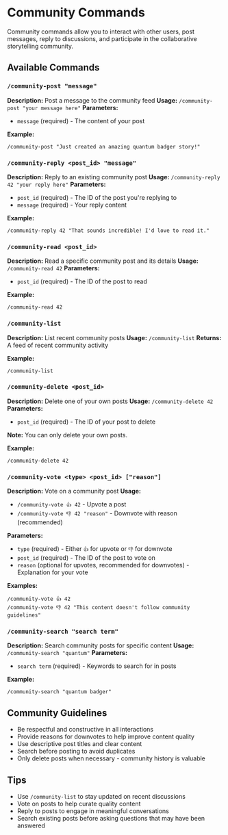 # Community Commands

Community commands allow you to interact with other users, post messages, reply to discussions, and participate in the collaborative storytelling community.

## Available Commands

### `/community-post "message"`
**Description:** Post a message to the community feed
**Usage:** `/community-post "your message here"`
**Parameters:** 
- `message` (required) - The content of your post

**Example:**
```
/community-post "Just created an amazing quantum badger story!"
```

### `/community-reply <post_id> "message"`
**Description:** Reply to an existing community post
**Usage:** `/community-reply 42 "your reply here"`
**Parameters:**
- `post_id` (required) - The ID of the post you're replying to
- `message` (required) - Your reply content

**Example:**
```
/community-reply 42 "That sounds incredible! I'd love to read it."
```

### `/community-read <post_id>`
**Description:** Read a specific community post and its details
**Usage:** `/community-read 42`
**Parameters:**
- `post_id` (required) - The ID of the post to read

**Example:**
```
/community-read 42
```

### `/community-list`
**Description:** List recent community posts
**Usage:** `/community-list`
**Returns:** A feed of recent community activity

**Example:**
```
/community-list
```

### `/community-delete <post_id>`
**Description:** Delete one of your own posts
**Usage:** `/community-delete 42`
**Parameters:**
- `post_id` (required) - The ID of your post to delete

**Note:** You can only delete your own posts.

**Example:**
```
/community-delete 42
```

### `/community-vote <type> <post_id> ["reason"]`
**Description:** Vote on a community post
**Usage:** 
- `/community-vote 👍 42` - Upvote a post
- `/community-vote 👎 42 "reason"` - Downvote with reason (recommended)

**Parameters:**
- `type` (required) - Either `👍` for upvote or `👎` for downvote
- `post_id` (required) - The ID of the post to vote on
- `reason` (optional for upvotes, recommended for downvotes) - Explanation for your vote

**Examples:**
```
/community-vote 👍 42
/community-vote 👎 42 "This content doesn't follow community guidelines"
```

### `/community-search "search term"`
**Description:** Search community posts for specific content
**Usage:** `/community-search "quantum"`
**Parameters:**
- `search term` (required) - Keywords to search for in posts

**Example:**
```
/community-search "quantum badger"
```

## Community Guidelines
- Be respectful and constructive in all interactions
- Provide reasons for downvotes to help improve content quality
- Use descriptive post titles and clear content
- Search before posting to avoid duplicates
- Only delete posts when necessary - community history is valuable

## Tips
- Use `/community-list` to stay updated on recent discussions
- Vote on posts to help curate quality content
- Reply to posts to engage in meaningful conversations
- Search existing posts before asking questions that may have been answered